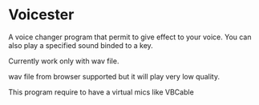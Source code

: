 # Voicester

A voice changer program that permit to give effect to your voice.
You can also play a specified sound binded to a key.

Currently work only with wav file.

wav file from browser supported but it will play very low quality.

This program require to have a virtual mics like VBCable
